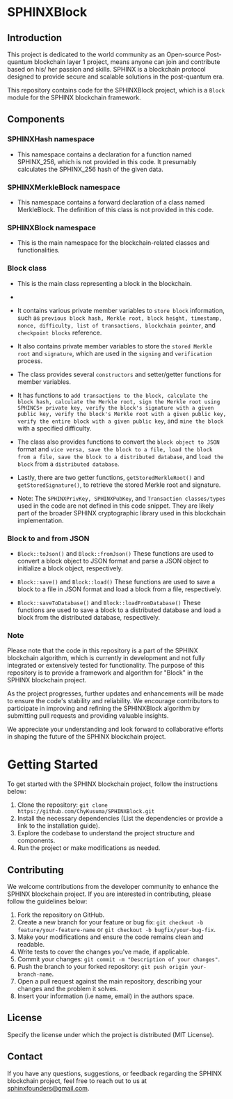 # SPHINXBlock

## Introduction

This project is dedicated to the world community as an Open-source Post-quantum blockchain layer 1 project, means anyone can join and contribute based on his/ her passion and skills. SPHINX is a blockchain protocol designed to provide secure and scalable solutions in the post-quantum era.

This repository contains code for the SPHINXBlock project, which is a `Block` module for the SPHINX blockchain framework.


## Components

### SPHINXHash namespace

- This namespace contains a declaration for a function named SPHINX_256, which is not provided in this code. It presumably calculates the SPHINX_256 hash of the given data.

### SPHINXMerkleBlock namespace

- This namespace contains a forward declaration of a class named MerkleBlock. The definition of this class is not provided in this code.

### SPHINXBlock namespace

- This is the main namespace for the blockchain-related classes and functionalities.

### Block class

- This is the main class representing a block in the blockchain.
- 
- It contains various private member variables to `store block` information, such as `previous block hash, Merkle root, block height, timestamp, nonce, difficulty, list of transactions, blockchain pointer`, and `checkpoint blocks` reference.
  
- It also contains private member variables to store the `stored Merkle root` and `signature`, which are used in the `signing` and `verification` process.
  
- The class provides several `constructors` and setter/getter functions for member variables.
  
- It has functions to `add transactions to the block, calculate the block hash, calculate the Merkle root, sign the Merkle root using SPHINCS+ private key, verify the block's signature with a given public key, verify the block's Merkle root with a given public key, verify the entire block with a given public key`, and `mine the block` with a specified difficulty.

- The class also provides functions to convert the `block object to JSON` format and `vice versa, save the block to a file, load the block from a file, save the block to a distributed database`, and `load the block` from a `distributed database`.

- Lastly, there are two getter functions, `getStoredMerkleRoot()` and `getStoredSignature()`, to retrieve the stored Merkle root and signature.

- Note: The `SPHINXPrivKey, SPHINXPubKey`, and `Transaction classes/types` used in the code are not defined in this code snippet. They are likely part of the broader SPHINX cryptographic library used in this blockchain implementation.

### Block to and from JSON

- `Block::toJson()` and `Block::fromJson()` These functions are used to convert a block object to JSON format and parse a JSON object to initialize a block object, respectively.

- `Block::save()` and `Block::load()` These functions are used to save a block to a file in JSON format and load a block from a file, respectively.

- `Block::saveToDatabase()` and `Block::loadFromDatabase()` These functions are used to save a block to a distributed database and load a block from the distributed database, respectively.

  
### Note

Please note that the code in this repository is a part of the SPHINX blockchain algorithm, which is currently in development and not fully integrated or extensively tested for functionality. The purpose of this repository is to provide a framework and algorithm for "Block" in the SPHINX blockchain project.

As the project progresses, further updates and enhancements will be made to ensure the code's stability and reliability. We encourage contributors to participate in improving and refining the SPHINXBlock algorithm by submitting pull requests and providing valuable insights.

We appreciate your understanding and look forward to collaborative efforts in shaping the future of the SPHINX blockchain project.

# Getting Started
To get started with the SPHINX blockchain project, follow the instructions below:

1. Clone the repository: `git clone https://github.com/ChyKusuma/SPHINXBlock.git`
2. Install the necessary dependencies (List the dependencies or provide a link to the installation guide).
3. Explore the codebase to understand the project structure and components.
4. Run the project or make modifications as needed.


## Contributing
We welcome contributions from the developer community to enhance the SPHINX blockchain project. If you are interested in contributing, please follow the guidelines below:

1. Fork the repository on GitHub.
2. Create a new branch for your feature or bug fix: `git checkout -b feature/your-feature-name` or `git checkout -b bugfix/your-bug-fix`.
3. Make your modifications and ensure the code remains clean and readable.
4. Write tests to cover the changes you've made, if applicable.
5. Commit your changes: `git commit -m "Description of your changes"`.
6. Push the branch to your forked repository: `git push origin your-branch-name`.
7. Open a pull request against the main repository, describing your changes and the problem it solves.
8. Insert your information (i.e name, email) in the authors space.

## License
Specify the license under which the project is distributed (MIT License).

## Contact
If you have any questions, suggestions, or feedback regarding the SPHINX blockchain project, feel free to reach out to us at [sphinxfounders@gmail.com](mailto:sphinxfounders@gmail.com).
